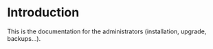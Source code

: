# Introduction 

This is the documentation for the administrators (installation, upgrade, backups...).

